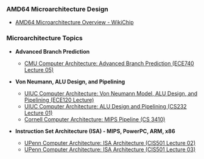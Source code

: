 ### **AMD64 Microarchitecture Design**
- [AMD64 Microarchitecture Overview - WikiChip](https://en.wikichip.org/wiki/amd/microarchitectures)

### **Microarchitecture Topics**

- **Advanced Branch Prediction**
  - [CMU Computer Architecture: Advanced Branch Prediction (ECE740 Lecture 05)](https://course.ece.cmu.edu/~ece740/f15/lib/exe/fetch.php?media=18-740-fall15-lecture05-branch-prediction-afterlecture.pdf)

- **Von Neumann, ALU Design, and Pipelining**
  - [UIUC Computer Architecture: Von Neumann Model, ALU Design, and Pipelining (ECE120 Lecture)](https://lumetta.web.engr.illinois.edu/120-S19/slide-copies/095-von-neumann-model.pdf)
  - [UIUC Computer Architecture: ALU Design and Pipelining (CS232 Lecture 01)](https://courses.grainger.illinois.edu/cs232/sp2009/lectures/S01.pdf)
  - [Cornell Computer Architecture: MIPS Pipeline (CS 3410)](https://www.cs.cornell.edu/courses/cs3410/2012sp/lecture/09-pipelined-cpu-i-g.pdf)

- **Instruction Set Architecture (ISA) - MIPS, PowerPC, ARM, x86**
  - [UPenn Computer Architecture: ISA Architecture (CIS501 Lecture 02)](https://acg.cis.upenn.edu/milom/cis501-Fall05/lectures/02_isa.pdf)
  - [UPenn Computer Architecture: ISA Architecture (CIS501 Lecture 03)](https://acg.cis.upenn.edu/milom/cis501-Fall08/lectures/03_isa.pdf)
